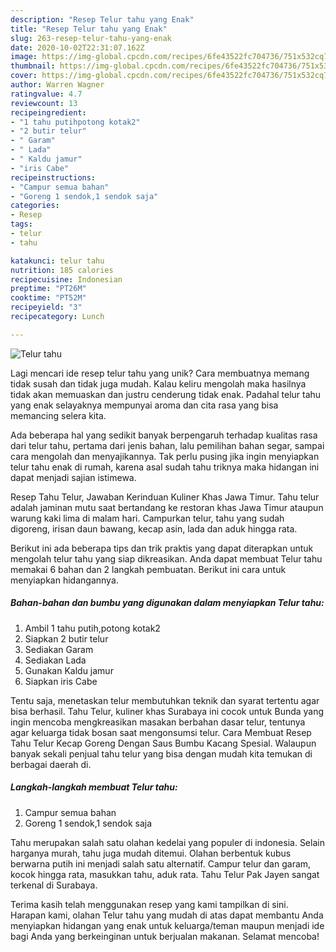 ```yaml
---
description: "Resep Telur tahu yang Enak"
title: "Resep Telur tahu yang Enak"
slug: 263-resep-telur-tahu-yang-enak
date: 2020-10-02T22:31:07.162Z
image: https://img-global.cpcdn.com/recipes/6fe43522fc704736/751x532cq70/telur-tahu-foto-resep-utama.jpg
thumbnail: https://img-global.cpcdn.com/recipes/6fe43522fc704736/751x532cq70/telur-tahu-foto-resep-utama.jpg
cover: https://img-global.cpcdn.com/recipes/6fe43522fc704736/751x532cq70/telur-tahu-foto-resep-utama.jpg
author: Warren Wagner
ratingvalue: 4.7
reviewcount: 13
recipeingredient:
- "1 tahu putihpotong kotak2"
- "2 butir telur"
- " Garam"
- " Lada"
- " Kaldu jamur"
- "iris Cabe"
recipeinstructions:
- "Campur semua bahan"
- "Goreng 1 sendok,1 sendok saja"
categories:
- Resep
tags:
- telur
- tahu

katakunci: telur tahu 
nutrition: 185 calories
recipecuisine: Indonesian
preptime: "PT26M"
cooktime: "PT52M"
recipeyield: "3"
recipecategory: Lunch

---
```



![Telur tahu](https://img-global.cpcdn.com/recipes/6fe43522fc704736/751x532cq70/telur-tahu-foto-resep-utama.jpg)

Lagi mencari ide resep telur tahu yang unik? Cara membuatnya memang tidak susah dan tidak juga mudah. Kalau keliru mengolah maka hasilnya tidak akan memuaskan dan justru cenderung tidak enak. Padahal telur tahu yang enak selayaknya mempunyai aroma dan cita rasa yang bisa memancing selera kita.

Ada beberapa hal yang sedikit banyak berpengaruh terhadap kualitas rasa dari telur tahu, pertama dari jenis bahan, lalu pemilihan bahan segar, sampai cara mengolah dan menyajikannya. Tak perlu pusing jika ingin menyiapkan telur tahu enak di rumah, karena asal sudah tahu triknya maka hidangan ini dapat menjadi sajian istimewa.

Resep Tahu Telur, Jawaban Kerinduan Kuliner Khas Jawa Timur. Tahu telur adalah jaminan mutu saat bertandang ke restoran khas Jawa Timur ataupun warung kaki lima di malam hari. Campurkan telur, tahu yang sudah digoreng, irisan daun bawang, kecap asin, lada dan aduk hingga rata.


Berikut ini ada beberapa tips dan trik praktis yang dapat diterapkan untuk mengolah telur tahu yang siap dikreasikan. Anda dapat membuat Telur tahu memakai 6 bahan dan 2 langkah pembuatan. Berikut ini cara untuk menyiapkan hidangannya.

<!--inarticleads1-->

##### Bahan-bahan dan bumbu yang digunakan dalam menyiapkan Telur tahu:

1. Ambil 1 tahu putih,potong kotak2
1. Siapkan 2 butir telur
1. Sediakan  Garam
1. Sediakan  Lada
1. Gunakan  Kaldu jamur
1. Siapkan iris Cabe


Tentu saja, menetaskan telur membutuhkan teknik dan syarat tertentu agar bisa berhasil. Tahu Telur, kuliner khas Surabaya ini cocok untuk Bunda yang ingin mencoba mengkreasikan masakan berbahan dasar telur, tentunya agar keluarga tidak bosan saat mengonsumsi telur. Cara Membuat Resep Tahu Telur Kecap Goreng Dengan Saus Bumbu Kacang Spesial. Walaupun banyak sekali penjual tahu telur yang bisa dengan mudah kita temukan di berbagai daerah di. 

<!--inarticleads2-->

##### Langkah-langkah membuat Telur tahu:

1. Campur semua bahan
1. Goreng 1 sendok,1 sendok saja


Tahu merupakan salah satu olahan kedelai yang populer di indonesia. Selain harganya murah, tahu juga mudah ditemui. Olahan berbentuk kubus berwarna putih ini menjadi salah satu alternatif. Campur telur dan garam, kocok hingga rata, masukkan tahu, aduk rata. Tahu Telur Pak Jayen sangat terkenal di Surabaya. 

Terima kasih telah menggunakan resep yang kami tampilkan di sini. Harapan kami, olahan Telur tahu yang mudah di atas dapat membantu Anda menyiapkan hidangan yang enak untuk keluarga/teman maupun menjadi ide bagi Anda yang berkeinginan untuk berjualan makanan. Selamat mencoba!
